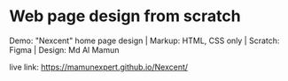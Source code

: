 Web page design from scratch 
============================


Demo: "Nexcent" home page design |
Markup: HTML, CSS only |
Scratch: Figma |
Design: Md Al Mamun


live link: https://mamunexpert.github.io/Nexcent/
